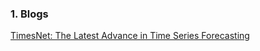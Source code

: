 
### 1. Blogs

[TimesNet: The Latest Advance in Time Series Forecasting](https://towardsdatascience.com/timesnet-the-latest-advance-in-time-series-forecasting-745b69068c9c)

